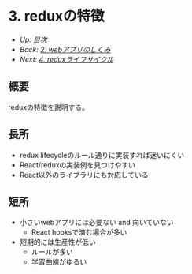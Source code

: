 # 3. reduxの特徴

- *Up: [目次](../index.md)*
- *Back: [2. webアプリのしくみ](./02_web_app.md)*
- *Next: [4. reduxライフサイクル](./04_lifecycle.md)*

## 概要

reduxの特徴を説明する。

## 長所

- redux lifecycleのルール通りに実装すれば迷いにくい
- React/reduxの実装例を見つけやすい
- React以外のライブラリにも対応している

## 短所

- 小さいwebアプリには必要ない and 向いていない
  - React hooksで済む場合が多い
- 短期的には生産性が低い
  - ルールが多い
  - 学習曲線がゆるい
